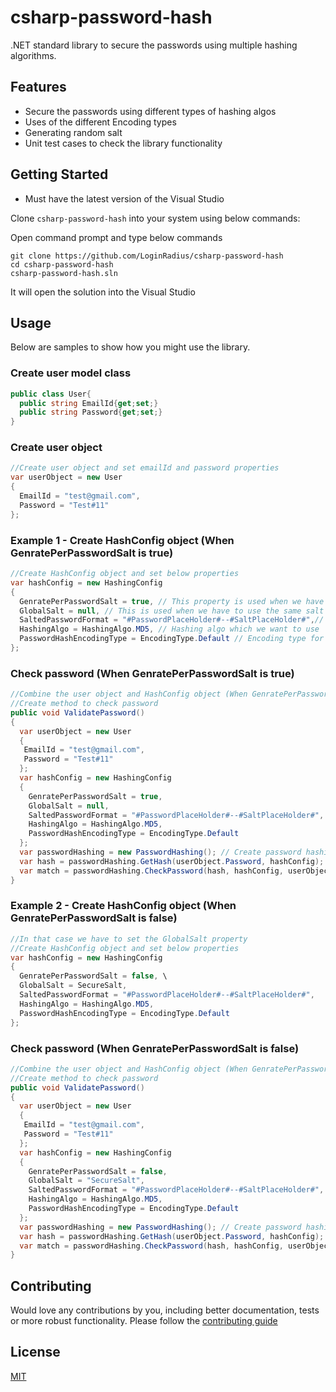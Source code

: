 # csharp-password-hash

.NET standard library to secure the passwords using multiple hashing algorithms.

## Features

-   Secure the passwords using different types of hashing algos
-   Uses of the different Encoding types
-   Generating random salt
-   Unit test cases to check the library functionality

## Getting Started

-   Must have the latest version of the Visual Studio

Clone `csharp-password-hash` into your system using below commands:

Open command prompt and type below commands

```
git clone https://github.com/LoginRadius/csharp-password-hash
cd csharp-password-hash
csharp-password-hash.sln
```

It will open the solution into the Visual Studio

## Usage

Below are samples to show how you might use the library.

### Create user model class

```C#
public class User{
  public string EmailId{get;set;}
  public string Password{get;set;}
}
```

### Create user object

```C#
//Create user object and set emailId and password properties
var userObject = new User
{
  EmailId = "test@gmail.com",
  Password = "Test#11"
};
```

### Example 1 - Create HashConfig object (When GenratePerPasswordSalt is true)

```C#
//Create HashConfig object and set below properties
var hashConfig = new HashingConfig
{
  GenratePerPasswordSalt = true, // This property is used when we have generate different password salt
  GlobalSalt = null, // This is used when we have to use the same salt for every password
  SaltedPasswordFormat = "#PasswordPlaceHolder#--#SaltPlaceHolder#",// Format which will be used in salted password
  HashingAlgo = HashingAlgo.MD5, // Hashing algo which we want to use
  PasswordHashEncodingType = EncodingType.Default // Encoding type for password hashing
};
```

### Check password (When GenratePerPasswordSalt is true)

```C#
//Combine the user object and HashConfig object (When GenratePerPasswordSalt is true)
//Create method to check password
public void ValidatePassword()
{
  var userObject = new User
  {
   EmailId = "test@gmail.com",
   Password = "Test#11"
  };
  var hashConfig = new HashingConfig
  {
    GenratePerPasswordSalt = true,
    GlobalSalt = null,
    SaltedPasswordFormat = "#PasswordPlaceHolder#--#SaltPlaceHolder#",
    HashingAlgo = HashingAlgo.MD5,
    PasswordHashEncodingType = EncodingType.Default
  };
  var passwordHashing = new PasswordHashing(); // Create password hashing object
  var hash = passwordHashing.GetHash(userObject.Password, hashConfig); // GetHash for the password
  var match = passwordHashing.CheckPassword(hash, hashConfig, userObject.Password); //Check password
}
```

### Example 2 - Create HashConfig object (When GenratePerPasswordSalt is false)

```C#
//In that case we have to set the GlobalSalt property
//Create HashConfig object and set below properties
var hashConfig = new HashingConfig
{
  GenratePerPasswordSalt = false, \
  GlobalSalt = SecureSalt,
  SaltedPasswordFormat = "#PasswordPlaceHolder#--#SaltPlaceHolder#",
  HashingAlgo = HashingAlgo.MD5,
  PasswordHashEncodingType = EncodingType.Default
};
```

### Check password (When GenratePerPasswordSalt is false)

```C#
//Combine the user object and HashConfig object (When GenratePerPasswordSalt is false)
//Create method to check password
public void ValidatePassword()
{
  var userObject = new User
  {
   EmailId = "test@gmail.com",
   Password = "Test#11"
  };
  var hashConfig = new HashingConfig
  {
    GenratePerPasswordSalt = false,
    GlobalSalt = "SecureSalt",
    SaltedPasswordFormat = "#PasswordPlaceHolder#--#SaltPlaceHolder#",
    HashingAlgo = HashingAlgo.MD5,
    PasswordHashEncodingType = EncodingType.Default
  };
  var passwordHashing = new PasswordHashing(); // Create password hashing object
  var hash = passwordHashing.GetHash(userObject.Password, hashConfig); // GetHash for the password
  var match = passwordHashing.CheckPassword(hash, hashConfig, userObject.Password); //Check password
}
```

## Contributing

Would love any contributions by you, including better documentation, tests or more robust functionality. Please follow the [contributing guide](CONTRIBUTING.md)

## License

[MIT](LICENSE)

